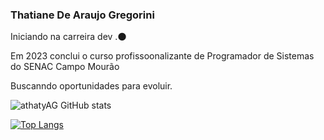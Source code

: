### Thatiane De Araujo Gregorini  

Iniciando na  carreira dev .🌑 

  

Em 2023 conclui o curso profissoonalizante de Programador de  Sistemas do SENAC Campo Mourão

Buscanndo oportunidades para evoluir.



![athatyAG GitHub stats](https://github-readme-stats.vercel.app/api?username=athatyAG&show_icons=true&theme=kacho_ga)

[![Top Langs](https://github-readme-stats.vercel.app/api/top-langs/?username=athatyAG&layout=compact&theme=kacho_ga)](https://github.com/athatyAG)
